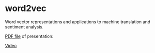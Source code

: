 # word2vec

Word vector representations and applications to machine translation and sentiment analysis.

[PDF file](https://drive.google.com/file/d/0B86WKpvkt66BZldZc28xUWhLVmM/view?usp=sharing) of presentation: 

[Video](https://youtu.be/te_iaxCcJkU)
